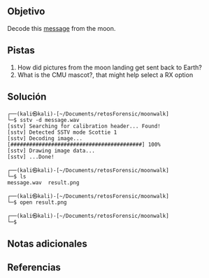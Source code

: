 ## Objetivo
Decode this [message](https://jupiter.challenges.picoctf.org/static/fc1edf07742e98a480c6aff7d2546107/message.wav) from the moon.

## Pistas
1. How did pictures from the moon landing get sent back to Earth?
2. What is the CMU mascot?, that might help select a RX option

## Solución
```
┌──(kali㉿kali)-[~/Documents/retosForensic/moonwalk]
└─$ sstv -d message.wav   
[sstv] Searching for calibration header... Found!    
[sstv] Detected SSTV mode Scottie 1
[sstv] Decoding image...   [##########################################] 100%
[sstv] Drawing image data...
[sstv] ...Done!
                                                                            
┌──(kali㉿kali)-[~/Documents/retosForensic/moonwalk]
└─$ ls
message.wav  result.png
                                                                            
┌──(kali㉿kali)-[~/Documents/retosForensic/moonwalk]
└─$ open result.png 
                                                                            
┌──(kali㉿kali)-[~/Documents/retosForensic/moonwalk]
└─$ 

```

## Notas adicionales

## Referencias



